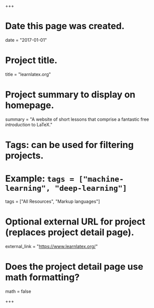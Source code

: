 +++
# Date this page was created.
date = "2017-01-01"


# Project title.
title = "learnlatex.org"

# Project summary to display on homepage.
summary = "A website of short lessons that comprise a fantastic free _introduction_ to LaTeX."

# Tags: can be used for filtering projects.
# Example: `tags = ["machine-learning", "deep-learning"]`
tags = ["All Resources", "Markup languages"]

# Optional external URL for project (replaces project detail page).
external_link = "https://www.learnlatex.org/"

# Does the project detail page use math formatting?
math = false


+++
